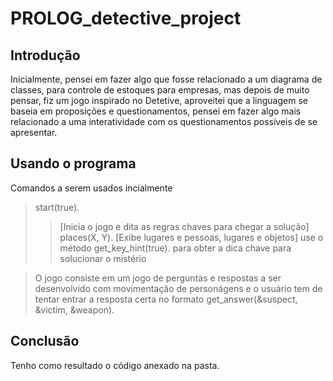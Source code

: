 # PROLOG_detective_project

## Introdução

Inicialmente, pensei em fazer algo que fosse relacionado a um diagrama de classes, para controle de estoques para empresas, mas depois de muito pensar, fiz um jogo inspirado no Detetive, aproveitei que a linguagem se baseia em proposições e questionamentos, pensei em fazer algo mais relacionado a uma interatividade com os questionamentos possíveis de se apresentar.

## Usando o programa

Comandos a serem usados incialmente
> start(true). 
  >>[Inicia o jogo e dita as regras chaves para chegar a solução]
> places(X, Y). 
  >>[Exibe lugares e pessoas, lugares e objetos]
> use o método get_key_hint(true). para obter a dica chave para solucionar o mistério

> O jogo consiste em um jogo de perguntas e respostas a ser desenvolvido com movimentação de personágens e o usuário tem de tentar entrar a resposta certa no formato get_answer(&suspect, &victim, &weapon).

## Conclusão

Tenho como resultado o código anexado na pasta.
